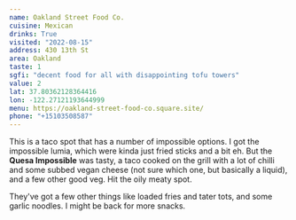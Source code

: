 ```yaml
---
name: Oakland Street Food Co.
cuisine: Mexican
drinks: True
visited: "2022-08-15"
address: 430 13th St
area: Oakland
taste: 1
sgfi: "decent food for all with disappointing tofu towers"
value: 2
lat: 37.80362128364416
lon: -122.27121193644999
menu: https://oakland-street-food-co.square.site/
phone: "+15103508587"
---
```


This is a taco spot that has a number of impossible options. I got the impossible lumia, which were kinda just fried sticks and a bit eh. But the **Quesa Impossible** was tasty, a taco cooked on the grill with a lot of chilli and some subbed vegan cheese (not sure which one, but basically a liquid), and a few other good veg. Hit the oily meaty spot.

They've got a few other things like loaded fries and tater tots, and some garlic noodles. I might be back for more snacks.
